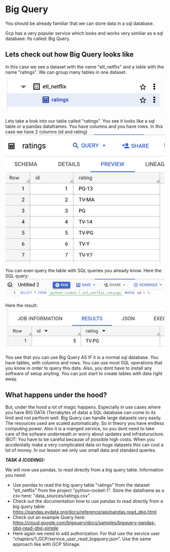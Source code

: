 # Big Query

You should be already familiar that we can store data in a sql database.

Gcp has a very popular service which looks and works very similiar as a sql database: Its called: Big Query.


## Lets check out how Big Query looks like

In this case we see a dataset with the name "etl_netflix" and a table with the name "ratings". We can group many tables in one dataset.

![image](assets/bigquery_dataset.png)

Lets take a look into our table called "ratings".
You see it looks like a sql table or a pandas dataframes. You have columns and you have rows. In this case we have 2 columns (id and rating)
![image](assets/bq_table_ratings.png)

You can even query the table with SQL queries you already know.
Here the SQL query:
![image](assets/bq_sql_query.png)

Here the result:
![image](assets/bq_result.png)


You see that you can use Big Query AS IF it is a normal sql database. You have tables, with columns and rows. You can use most SQL operations that you know in order to query this data. Also, you dont have to install any software of setup anyting. You can just start to create tables with data right away.


## What happens under the hood?

But, under the hood a lot of magic happens. Especially in use cases where you have BIG DATA (Terrabytes of data) a SQL database can come to its limit and not perform well. Big Query can handle large datasets very easily. The resources used are scaled automatically. So in theory you have endless computing power. 
Also it is a manged service, so you dont need to take care of the sofware underneath or worry about updates and infrasturucture.
!BUT: You have to be careful because of possible high costs. When you accidentally make a very complicated data on huge datasets this can cost a lot of money. In our lesson we only use small data and standard queries.


_**TASK 4 (CODING):**_

We will now use pandas, to read directly from a big query table.
Information you need:

- Use pandas to read the big query table "ratings" from the dataset "etl_netflix" from the project "python-rocket-1". Store the dataframe as a csv here: "data_sources/ratings.csv"
- Check out the documentation how to use pandas to read directly from a big query table: https://pandas.pydata.org/docs/reference/api/pandas.read_gbq.html
- Check out an example Query here: https://cloud.google.com/bigquery/docs/samples/bigquery-pandas-gbq-read-gbq-simple
- Here again we need to add authorization. For that use the service user "chapters/1_GCP/service_user_read_bigquery.json". Use the same approach like with GCP Storage.

